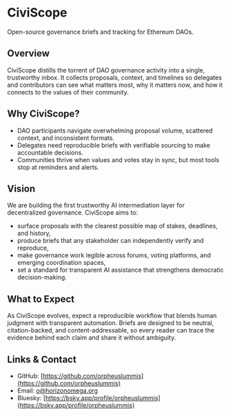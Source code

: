 # CiviScope

Open-source governance briefs and tracking for Ethereum DAOs.

## Overview

CiviScope distills the torrent of DAO governance activity into a single, trustworthy inbox. It collects proposals, context, and timelines so delegates and contributors can see what matters most, why it matters now, and how it connects to the values of their community.

## Why CiviScope?

- DAO participants navigate overwhelming proposal volume, scattered context, and inconsistent formats.
- Delegates need reproducible briefs with verifiable sourcing to make accountable decisions.
- Communities thrive when values and votes stay in sync, but most tools stop at reminders and alerts.

## Vision

We are building the first trustworthy AI intermediation layer for decentralized governance. CiviScope aims to:

- surface proposals with the clearest possible map of stakes, deadlines, and history,
- produce briefs that any stakeholder can independently verify and reproduce,
- make governance work legible across forums, voting platforms, and emerging coordination spaces,
- set a standard for transparent AI assistance that strengthens democratic decision-making.

## What to Expect

As CiviScope evolves, expect a reproducible workflow that blends human judgment with transparent automation. Briefs are designed to be neutral, citation-backed, and content-addressable, so every reader can trace the evidence behind each claim and share it without ambiguity.

## Links & Contact

- GitHub: [https://github.com/orpheuslummis](https://github.com/orpheuslummis)
- Email: [o@horizonomega.org](mailto:o@horizonomega.org)
- Bluesky: [https://bsky.app/profile/orpheuslummis](https://bsky.app/profile/orpheuslummis)
